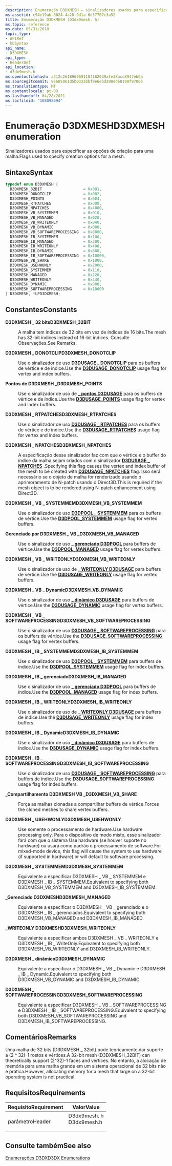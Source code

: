 ```yaml
---
description: Enumeração D3DXMESH – sinalizadores usados para especificar as opções de criação para uma malha.
ms.assetid: c94e19ab-8024-4a28-9d1a-6d57707c3a52
title: Enumeração D3DXMESH (D3dx9mesh. h)
ms.topic: reference
ms.date: 05/31/2018
topic_type:
- APIRef
- kbSyntax
api_name:
- D3DXMESH
api_type:
- HeaderDef
api_location:
- d3dx9mesh.h
ms.openlocfilehash: a312c2618960691184182039afe38acc8947eb6a
ms.sourcegitcommit: 95685061d5b0333bbf9e6ebd208dde8190f97005
ms.translationtype: MT
ms.contentlocale: pt-BR
ms.lasthandoff: 04/28/2021
ms.locfileid: "108098094"
---
```

# <a name="d3dxmesh-enumeration"></a><span data-ttu-id="16807-103">Enumeração D3DXMESH</span><span class="sxs-lookup"><span data-stu-id="16807-103">D3DXMESH enumeration</span></span>

<span data-ttu-id="16807-104">Sinalizadores usados para especificar as opções de criação para uma malha.</span><span class="sxs-lookup"><span data-stu-id="16807-104">Flags used to specify creation options for a mesh.</span></span>

## <a name="syntax"></a><span data-ttu-id="16807-105">Sintaxe</span><span class="sxs-lookup"><span data-stu-id="16807-105">Syntax</span></span>


```C++
typedef enum D3DXMESH { 
  D3DXMESH_32BIT                  = 0x001,
  D3DXMESH_DONOTCLIP              = 0x002,
  D3DXMESH_POINTS                 = 0x004,
  D3DXMESH_RTPATCHES              = 0x008,
  D3DXMESH_NPATCHES               = 0x4000,
  D3DXMESH_VB_SYSTEMMEM           = 0x010,
  D3DXMESH_VB_MANAGED             = 0x020,
  D3DXMESH_VB_WRITEONLY           = 0x040,
  D3DXMESH_VB_DYNAMIC             = 0x080,
  D3DXMESH_VB_SOFTWAREPROCESSING  = 0x8000,
  D3DXMESH_IB_SYSTEMMEM           = 0x100,
  D3DXMESH_IB_MANAGED             = 0x200,
  D3DXMESH_IB_WRITEONLY           = 0x400,
  D3DXMESH_IB_DYNAMIC             = 0x800,
  D3DXMESH_IB_SOFTWAREPROCESSING  = 0x10000,
  D3DXMESH_VB_SHARE               = 0x1000,
  D3DXMESH_USEHWONLY              = 0x2000,
  D3DXMESH_SYSTEMMEM              = 0x110,
  D3DXMESH_MANAGED                = 0x220,
  D3DXMESH_WRITEONLY              = 0x440,
  D3DXMESH_DYNAMIC                = 0x880,
  D3DXMESH_SOFTWAREPROCESSING     = 0x18000
} D3DXMESH, *LPD3DXMESH;
```



## <a name="constants"></a><span data-ttu-id="16807-106">Constantes</span><span class="sxs-lookup"><span data-stu-id="16807-106">Constants</span></span>

<dl> <dt>

<span data-ttu-id="16807-107"><span id="D3DXMESH_32BIT"></span><span id="d3dxmesh_32bit"></span>**D3DXMESH \_ 32 bits**</span><span class="sxs-lookup"><span data-stu-id="16807-107"><span id="D3DXMESH_32BIT"></span><span id="d3dxmesh_32bit"></span>**D3DXMESH\_32BIT**</span></span>
</dt> <dd>

<span data-ttu-id="16807-108">A malha tem índices de 32 bits em vez de índices de 16 bits.</span><span class="sxs-lookup"><span data-stu-id="16807-108">The mesh has 32-bit indices instead of 16-bit indices.</span></span> <span data-ttu-id="16807-109">Consulte Observações.</span><span class="sxs-lookup"><span data-stu-id="16807-109">See Remarks.</span></span>

</dd> <dt>

<span data-ttu-id="16807-110"><span id="D3DXMESH_DONOTCLIP"></span><span id="d3dxmesh_donotclip"></span>**D3DXMESH \_ DONOTCLIP**</span><span class="sxs-lookup"><span data-stu-id="16807-110"><span id="D3DXMESH_DONOTCLIP"></span><span id="d3dxmesh_donotclip"></span>**D3DXMESH\_DONOTCLIP**</span></span>
</dt> <dd>

<span data-ttu-id="16807-111">Use o sinalizador de uso [**D3DUSAGE \_ DONOTCLIP**](d3dusage.md) para os buffers de vértice e de índice.</span><span class="sxs-lookup"><span data-stu-id="16807-111">Use the [**D3DUSAGE\_DONOTCLIP**](d3dusage.md) usage flag for vertex and index buffers.</span></span>

</dd> <dt>

<span data-ttu-id="16807-112"><span id="D3DXMESH_POINTS"></span><span id="d3dxmesh_points"></span>**Pontos de D3DXMESH \_**</span><span class="sxs-lookup"><span data-stu-id="16807-112"><span id="D3DXMESH_POINTS"></span><span id="d3dxmesh_points"></span>**D3DXMESH\_POINTS**</span></span>
</dt> <dd>

<span data-ttu-id="16807-113">Use o sinalizador de uso de [**\_ pontos D3DUSAGE**](d3dusage.md) para os buffers de vértice e de índice.</span><span class="sxs-lookup"><span data-stu-id="16807-113">Use the [**D3DUSAGE\_POINTS**](d3dusage.md) usage flag for vertex and index buffers.</span></span>

</dd> <dt>

<span data-ttu-id="16807-114"><span id="D3DXMESH_RTPATCHES"></span><span id="d3dxmesh_rtpatches"></span>**D3DXMESH \_ RTPATCHES**</span><span class="sxs-lookup"><span data-stu-id="16807-114"><span id="D3DXMESH_RTPATCHES"></span><span id="d3dxmesh_rtpatches"></span>**D3DXMESH\_RTPATCHES**</span></span>
</dt> <dd>

<span data-ttu-id="16807-115">Use o sinalizador de uso [**D3DUSAGE \_ RTPATCHES**](d3dusage.md) para os buffers de vértice e de índice.</span><span class="sxs-lookup"><span data-stu-id="16807-115">Use the [**D3DUSAGE\_RTPATCHES**](d3dusage.md) usage flag for vertex and index buffers.</span></span>

</dd> <dt>

<span data-ttu-id="16807-116"><span id="D3DXMESH_NPATCHES"></span><span id="d3dxmesh_npatches"></span>**D3DXMESH \_ NPATCHES**</span><span class="sxs-lookup"><span data-stu-id="16807-116"><span id="D3DXMESH_NPATCHES"></span><span id="d3dxmesh_npatches"></span>**D3DXMESH\_NPATCHES**</span></span>
</dt> <dd>

<span data-ttu-id="16807-117">A especificação desse sinalizador faz com que o vértice e o buffer do índice da malha sejam criados com o sinalizador [**D3DUSAGE \_ NPATCHES**](d3dusage.md) .</span><span class="sxs-lookup"><span data-stu-id="16807-117">Specifying this flag causes the vertex and index buffer of the mesh to be created with [**D3DUSAGE\_NPATCHES**](d3dusage.md) flag.</span></span> <span data-ttu-id="16807-118">Isso será necessário se o objeto de malha for renderizado usando o aprimoramento de N-patch usando o Direct3D.</span><span class="sxs-lookup"><span data-stu-id="16807-118">This is required if the mesh object is to be rendered using N-patch enhancement using Direct3D.</span></span>

</dd> <dt>

<span data-ttu-id="16807-119"><span id="D3DXMESH_VB_SYSTEMMEM"></span><span id="d3dxmesh_vb_systemmem"></span>**D3DXMESH \_ VB \_ SYSTEMMEM**</span><span class="sxs-lookup"><span data-stu-id="16807-119"><span id="D3DXMESH_VB_SYSTEMMEM"></span><span id="d3dxmesh_vb_systemmem"></span>**D3DXMESH\_VB\_SYSTEMMEM**</span></span>
</dt> <dd>

<span data-ttu-id="16807-120">Use o sinalizador de uso [**D3DPOOL \_ SYSTEMMEM**](./d3dpool.md) para os buffers de vértice.</span><span class="sxs-lookup"><span data-stu-id="16807-120">Use the [**D3DPOOL\_SYSTEMMEM**](./d3dpool.md) usage flag for vertex buffers.</span></span>

</dd> <dt>

<span data-ttu-id="16807-121"><span id="D3DXMESH_VB_MANAGED"></span><span id="d3dxmesh_vb_managed"></span>**Gerenciado por D3DXMESH \_ VB \_**</span><span class="sxs-lookup"><span data-stu-id="16807-121"><span id="D3DXMESH_VB_MANAGED"></span><span id="d3dxmesh_vb_managed"></span>**D3DXMESH\_VB\_MANAGED**</span></span>
</dt> <dd>

<span data-ttu-id="16807-122">Use o sinalizador de uso [**\_ gerenciado D3DPOOL**](./d3dpool.md) para buffers de vértice.</span><span class="sxs-lookup"><span data-stu-id="16807-122">Use the [**D3DPOOL\_MANAGED**](./d3dpool.md) usage flag for vertex buffers.</span></span>

</dd> <dt>

<span data-ttu-id="16807-123"><span id="D3DXMESH_VB_WRITEONLY"></span><span id="d3dxmesh_vb_writeonly"></span>**D3DXMESH \_ VB \_ WRITEONLY**</span><span class="sxs-lookup"><span data-stu-id="16807-123"><span id="D3DXMESH_VB_WRITEONLY"></span><span id="d3dxmesh_vb_writeonly"></span>**D3DXMESH\_VB\_WRITEONLY**</span></span>
</dt> <dd>

<span data-ttu-id="16807-124">Use o sinalizador de uso de [**\_ WRITEONLY D3DUSAGE**](d3dusage.md) para buffers de vértice.</span><span class="sxs-lookup"><span data-stu-id="16807-124">Use the [**D3DUSAGE\_WRITEONLY**](d3dusage.md) usage flag for vertex buffers.</span></span>

</dd> <dt>

<span data-ttu-id="16807-125"><span id="D3DXMESH_VB_DYNAMIC"></span><span id="d3dxmesh_vb_dynamic"></span>**D3DXMESH \_ VB \_ Dynamic**</span><span class="sxs-lookup"><span data-stu-id="16807-125"><span id="D3DXMESH_VB_DYNAMIC"></span><span id="d3dxmesh_vb_dynamic"></span>**D3DXMESH\_VB\_DYNAMIC**</span></span>
</dt> <dd>

<span data-ttu-id="16807-126">Use o sinalizador de uso [**\_ dinâmico D3DUSAGE**](d3dusage.md) para buffers de vértice.</span><span class="sxs-lookup"><span data-stu-id="16807-126">Use the [**D3DUSAGE\_DYNAMIC**](d3dusage.md) usage flag for vertex buffers.</span></span>

</dd> <dt>

<span data-ttu-id="16807-127"><span id="D3DXMESH_VB_SOFTWAREPROCESSING"></span><span id="d3dxmesh_vb_softwareprocessing"></span>**D3DXMESH \_ VB \_ SOFTWAREPROCESSING**</span><span class="sxs-lookup"><span data-stu-id="16807-127"><span id="D3DXMESH_VB_SOFTWAREPROCESSING"></span><span id="d3dxmesh_vb_softwareprocessing"></span>**D3DXMESH\_VB\_SOFTWAREPROCESSING**</span></span>
</dt> <dd>

<span data-ttu-id="16807-128">Use o sinalizador de uso [**D3DUSAGE \_ SOFTWAREPROCESSING**](d3dusage.md) para os buffers de vértice.</span><span class="sxs-lookup"><span data-stu-id="16807-128">Use the [**D3DUSAGE\_SOFTWAREPROCESSING**](d3dusage.md) usage flag for vertex buffers.</span></span>

</dd> <dt>

<span data-ttu-id="16807-129"><span id="D3DXMESH_IB_SYSTEMMEM"></span><span id="d3dxmesh_ib_systemmem"></span>**D3DXMESH \_ IB \_ SYSTEMMEM**</span><span class="sxs-lookup"><span data-stu-id="16807-129"><span id="D3DXMESH_IB_SYSTEMMEM"></span><span id="d3dxmesh_ib_systemmem"></span>**D3DXMESH\_IB\_SYSTEMMEM**</span></span>
</dt> <dd>

<span data-ttu-id="16807-130">Use o sinalizador de uso [**D3DPOOL \_ SYSTEMMEM**](./d3dpool.md) para buffers de índice.</span><span class="sxs-lookup"><span data-stu-id="16807-130">Use the [**D3DPOOL\_SYSTEMMEM**](./d3dpool.md) usage flag for index buffers.</span></span>

</dd> <dt>

<span data-ttu-id="16807-131"><span id="D3DXMESH_IB_MANAGED"></span><span id="d3dxmesh_ib_managed"></span>**D3DXMESH \_ IB \_ gerenciado**</span><span class="sxs-lookup"><span data-stu-id="16807-131"><span id="D3DXMESH_IB_MANAGED"></span><span id="d3dxmesh_ib_managed"></span>**D3DXMESH\_IB\_MANAGED**</span></span>
</dt> <dd>

<span data-ttu-id="16807-132">Use o sinalizador de uso [**\_ gerenciado D3DPOOL**](./d3dpool.md) para buffers de índice.</span><span class="sxs-lookup"><span data-stu-id="16807-132">Use the [**D3DPOOL\_MANAGED**](./d3dpool.md) usage flag for index buffers.</span></span>

</dd> <dt>

<span data-ttu-id="16807-133"><span id="D3DXMESH_IB_WRITEONLY"></span><span id="d3dxmesh_ib_writeonly"></span>**D3DXMESH \_ IB \_ WRITEONLY**</span><span class="sxs-lookup"><span data-stu-id="16807-133"><span id="D3DXMESH_IB_WRITEONLY"></span><span id="d3dxmesh_ib_writeonly"></span>**D3DXMESH\_IB\_WRITEONLY**</span></span>
</dt> <dd>

<span data-ttu-id="16807-134">Use o sinalizador de uso de [**\_ WRITEONLY D3DUSAGE**](d3dusage.md) para buffers de índice.</span><span class="sxs-lookup"><span data-stu-id="16807-134">Use the [**D3DUSAGE\_WRITEONLY**](d3dusage.md) usage flag for index buffers.</span></span>

</dd> <dt>

<span data-ttu-id="16807-135"><span id="D3DXMESH_IB_DYNAMIC"></span><span id="d3dxmesh_ib_dynamic"></span>**D3DXMESH \_ IB \_ Dynamic**</span><span class="sxs-lookup"><span data-stu-id="16807-135"><span id="D3DXMESH_IB_DYNAMIC"></span><span id="d3dxmesh_ib_dynamic"></span>**D3DXMESH\_IB\_DYNAMIC**</span></span>
</dt> <dd>

<span data-ttu-id="16807-136">Use o sinalizador de uso [**\_ dinâmico D3DUSAGE**](d3dusage.md) para buffers de índice.</span><span class="sxs-lookup"><span data-stu-id="16807-136">Use the [**D3DUSAGE\_DYNAMIC**](d3dusage.md) usage flag for index buffers.</span></span>

</dd> <dt>

<span data-ttu-id="16807-137"><span id="D3DXMESH_IB_SOFTWAREPROCESSING"></span><span id="d3dxmesh_ib_softwareprocessing"></span>**D3DXMESH \_ IB \_ SOFTWAREPROCESSING**</span><span class="sxs-lookup"><span data-stu-id="16807-137"><span id="D3DXMESH_IB_SOFTWAREPROCESSING"></span><span id="d3dxmesh_ib_softwareprocessing"></span>**D3DXMESH\_IB\_SOFTWAREPROCESSING**</span></span>
</dt> <dd>

<span data-ttu-id="16807-138">Use o sinalizador de uso [**D3DUSAGE \_ SOFTWAREPROCESSING**](d3dusage.md) para buffers de índice.</span><span class="sxs-lookup"><span data-stu-id="16807-138">Use the [**D3DUSAGE\_SOFTWAREPROCESSING**](d3dusage.md) usage flag for index buffers.</span></span>

</dd> <dt>

<span data-ttu-id="16807-139"><span id="D3DXMESH_VB_SHARE"></span><span id="d3dxmesh_vb_share"></span>**\_Compartilhamento D3DXMESH VB \_**</span><span class="sxs-lookup"><span data-stu-id="16807-139"><span id="D3DXMESH_VB_SHARE"></span><span id="d3dxmesh_vb_share"></span>**D3DXMESH\_VB\_SHARE**</span></span>
</dt> <dd>

<span data-ttu-id="16807-140">Força as malhas clonadas a compartilhar buffers de vértice.</span><span class="sxs-lookup"><span data-stu-id="16807-140">Forces the cloned meshes to share vertex buffers.</span></span>

</dd> <dt>

<span data-ttu-id="16807-141"><span id="D3DXMESH_USEHWONLY"></span><span id="d3dxmesh_usehwonly"></span>**D3DXMESH \_ USEHWONLY**</span><span class="sxs-lookup"><span data-stu-id="16807-141"><span id="D3DXMESH_USEHWONLY"></span><span id="d3dxmesh_usehwonly"></span>**D3DXMESH\_USEHWONLY**</span></span>
</dt> <dd>

<span data-ttu-id="16807-142">Use somente o processamento de hardware.</span><span class="sxs-lookup"><span data-stu-id="16807-142">Use hardware processing only.</span></span> <span data-ttu-id="16807-143">Para o dispositivo de modo misto, esse sinalizador fará com que o sistema Use hardware (se houver suporte no hardware) ou usará como padrão o processamento de software.</span><span class="sxs-lookup"><span data-stu-id="16807-143">For mixed-mode device, this flag will cause the system to use hardware (if supported in hardware) or will default to software processing.</span></span>

</dd> <dt>

<span data-ttu-id="16807-144"><span id="D3DXMESH_SYSTEMMEM"></span><span id="d3dxmesh_systemmem"></span>**D3DXMESH \_ SYSTEMMEM**</span><span class="sxs-lookup"><span data-stu-id="16807-144"><span id="D3DXMESH_SYSTEMMEM"></span><span id="d3dxmesh_systemmem"></span>**D3DXMESH\_SYSTEMMEM**</span></span>
</dt> <dd>

<span data-ttu-id="16807-145">Equivalente a especificar D3DXMESH \_ VB \_ SYSTEMMEM e D3DXMESH \_ IB \_ SYSTEMMEM.</span><span class="sxs-lookup"><span data-stu-id="16807-145">Equivalent to specifying both D3DXMESH\_VB\_SYSTEMMEM and D3DXMESH\_IB\_SYSTEMMEM.</span></span>

</dd> <dt>

<span data-ttu-id="16807-146"><span id="D3DXMESH_MANAGED"></span><span id="d3dxmesh_managed"></span>**\_Gerenciado D3DXMESH**</span><span class="sxs-lookup"><span data-stu-id="16807-146"><span id="D3DXMESH_MANAGED"></span><span id="d3dxmesh_managed"></span>**D3DXMESH\_MANAGED**</span></span>
</dt> <dd>

<span data-ttu-id="16807-147">Equivalente a especificar o D3DXMESH \_ VB \_ gerenciado e o D3DXMESH \_ IB \_ gerenciados.</span><span class="sxs-lookup"><span data-stu-id="16807-147">Equivalent to specifying both D3DXMESH\_VB\_MANAGED and D3DXMESH\_IB\_MANAGED.</span></span>

</dd> <dt>

<span data-ttu-id="16807-148"><span id="D3DXMESH_WRITEONLY"></span><span id="d3dxmesh_writeonly"></span>**\_WRITEONLY D3DXMESH**</span><span class="sxs-lookup"><span data-stu-id="16807-148"><span id="D3DXMESH_WRITEONLY"></span><span id="d3dxmesh_writeonly"></span>**D3DXMESH\_WRITEONLY**</span></span>
</dt> <dd>

<span data-ttu-id="16807-149">Equivalente a especificar ambos D3DXMESH \_ VB \_ WRITEONLY e D3DXMESH \_ IB \_ WriteOnly.</span><span class="sxs-lookup"><span data-stu-id="16807-149">Equivalent to specifying both D3DXMESH\_VB\_WRITEONLY and D3DXMESH\_IB\_WRITEONLY.</span></span>

</dd> <dt>

<span data-ttu-id="16807-150"><span id="D3DXMESH_DYNAMIC"></span><span id="d3dxmesh_dynamic"></span>**D3DXMESH \_ dinâmico**</span><span class="sxs-lookup"><span data-stu-id="16807-150"><span id="D3DXMESH_DYNAMIC"></span><span id="d3dxmesh_dynamic"></span>**D3DXMESH\_DYNAMIC**</span></span>
</dt> <dd>

<span data-ttu-id="16807-151">Equivalente a especificar o D3DXMESH \_ VB \_ Dynamic e D3DXMESH \_ IB \_ Dynamic.</span><span class="sxs-lookup"><span data-stu-id="16807-151">Equivalent to specifying both D3DXMESH\_VB\_DYNAMIC and D3DXMESH\_IB\_DYNAMIC.</span></span>

</dd> <dt>

<span data-ttu-id="16807-152"><span id="D3DXMESH_SOFTWAREPROCESSING"></span><span id="d3dxmesh_softwareprocessing"></span>**D3DXMESH \_ SOFTWAREPROCESSING**</span><span class="sxs-lookup"><span data-stu-id="16807-152"><span id="D3DXMESH_SOFTWAREPROCESSING"></span><span id="d3dxmesh_softwareprocessing"></span>**D3DXMESH\_SOFTWAREPROCESSING**</span></span>
</dt> <dd>

<span data-ttu-id="16807-153">Equivalente a especificar D3DXMESH \_ VB \_ SOFTWAREPROCESSING e D3DXMESH \_ IB \_ SOFTWAREPROCESSING.</span><span class="sxs-lookup"><span data-stu-id="16807-153">Equivalent to specifying both D3DXMESH\_VB\_SOFTWAREPROCESSING and D3DXMESH\_IB\_SOFTWAREPROCESSING.</span></span>

</dd> </dl>

## <a name="remarks"></a><span data-ttu-id="16807-154">Comentários</span><span class="sxs-lookup"><span data-stu-id="16807-154">Remarks</span></span>

<span data-ttu-id="16807-155">Uma malha de 32 bits (D3DXMESH \_ 32bit) pode teoricamente dar suporte a (2 ^ 32)-1 rostos e vértices.</span><span class="sxs-lookup"><span data-stu-id="16807-155">A 32-bit mesh (D3DXMESH\_32BIT) can theoretically support (2^32)-1 faces and vertices.</span></span> <span data-ttu-id="16807-156">No entanto, a alocação de memória para uma malha grande em um sistema operacional de 32 bits não é prática.</span><span class="sxs-lookup"><span data-stu-id="16807-156">However, allocating memory for a mesh that large on a 32-bit operating system is not practical.</span></span>

## <a name="requirements"></a><span data-ttu-id="16807-157">Requisitos</span><span class="sxs-lookup"><span data-stu-id="16807-157">Requirements</span></span>



| <span data-ttu-id="16807-158">Requisito</span><span class="sxs-lookup"><span data-stu-id="16807-158">Requirement</span></span> | <span data-ttu-id="16807-159">Valor</span><span class="sxs-lookup"><span data-stu-id="16807-159">Value</span></span> |
|-------------------|----------------------------------------------------------------------------------------|
| <span data-ttu-id="16807-160">parâmetro</span><span class="sxs-lookup"><span data-stu-id="16807-160">Header</span></span><br/> | <dl> <span data-ttu-id="16807-161"><dt>D3dx9mesh. h</dt></span><span class="sxs-lookup"><span data-stu-id="16807-161"><dt>D3dx9mesh.h</dt></span></span> </dl> |



## <a name="see-also"></a><span data-ttu-id="16807-162">Consulte também</span><span class="sxs-lookup"><span data-stu-id="16807-162">See also</span></span>

<dl> <dt>

[<span data-ttu-id="16807-163">Enumerações D3DX</span><span class="sxs-lookup"><span data-stu-id="16807-163">D3DX Enumerations</span></span>](dx9-graphics-reference-d3dx-enums.md)
</dt> </dl>

 

 
